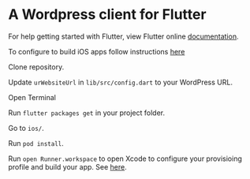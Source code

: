 # A Wordpress client for Flutter 

For help getting started with Flutter, view Flutter online
[documentation](https://flutter.io/).

To configure to build iOS apps follow instructions [here](https://docs.flutter.dev/deployment/ios)

Clone repository.

Update `urWebsiteUrl` in `lib/src/config.dart` to your WordPress URL.

Open Terminal

Run `flutter packages get` in your project folder.

Go to `ios/`.

Run `pod install`.

Run `open Runner.workspace` to open Xcode to configure your provisioing profile and build your app. See [here](https://docs.flutter.dev/deployment/ios).